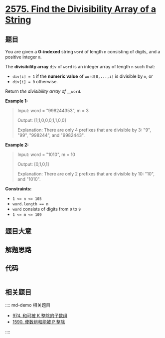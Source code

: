 # [2575. Find the Divisibility Array of a String](https://leetcode.com/problems/find-the-divisibility-array-of-a-string)

## 题目

You are given a **0-indexed** string `word` of length `n` consisting of
digits, and a positive integer `m`.

The **divisibility array** `div` of `word` is an integer array of length `n`
such that:

  * `div[i] = 1` if the  **numeric value**  of `word[0,...,i]` is divisible by `m`, or
  * `div[i] = 0` otherwise.

Return _the divisibility array of_ __`word`.



**Example 1:**

> Input: word = "998244353", m = 3
> 
> Output: [1,1,0,0,0,1,1,0,0]
> 
> Explanation: There are only 4 prefixes that are divisible by 3: "9", "99", "998244", and "9982443".

**Example 2:**

> Input: word = "1010", m = 10
> 
> Output: [0,1,0,1]
> 
> Explanation: There are only 2 prefixes that are divisible by 10: "10", and "1010".

**Constraints:**

  * `1 <= n <= 105`
  * `word.length == n`
  * `word` consists of digits from `0` to `9`
  * `1 <= m <= 109`


## 题目大意

## 解题思路

## 代码

```javascript

```

## 相关题目

:::: md-demo 相关题目
- [974. 和可被 K 整除的子数组](https://leetcode.com/problems/subarray-sums-divisible-by-k)
- [1590. 使数组和能被 P 整除](https://leetcode.com/problems/make-sum-divisible-by-p)

::::
